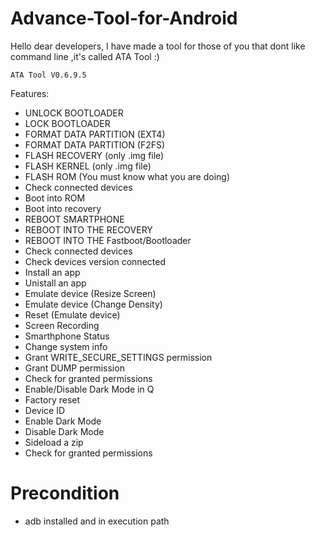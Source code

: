 # Advance-Tool-for-Android
Hello dear developers, I have made a tool for those of you that dont like command line ,it's called ATA Tool :)

    ATA Tool V0.6.9.5
    

Features: 
- UNLOCK BOOTLOADER 
- LOCK BOOTLOADER 
- FORMAT DATA PARTITION (EXT4) 
- FORMAT DATA PARTITION (F2FS)  
- FLASH RECOVERY (only .img file) 
- FLASH KERNEL (only .img file) 
- FLASH ROM (You must know what you are doing) 
- Check connected devices 
- Boot into ROM 
- Boot into recovery 
- REBOOT SMARTPHONE  
- REBOOT INTO THE RECOVERY 
- REBOOT INTO THE Fastboot/Bootloader 
- Check connected devices 
- Check devices version connected  
- Install an app 
- Unistall an app  
- Emulate device (Resize Screen) 
- Emulate device (Change Density) 
- Reset (Emulate device)  
- Screen Recording
- Smarthphone Status
- Change system info
- Grant WRITE_SECURE_SETTINGS permission
- Grant DUMP permission
- Check for granted permissions
- Enable/Disable Dark Mode in Q
- Factory reset
- Device ID
- Enable Dark Mode
- Disable Dark Mode
- Sideload a zip
- Check for granted permissions
 



# Precondition

- adb installed and in execution path
